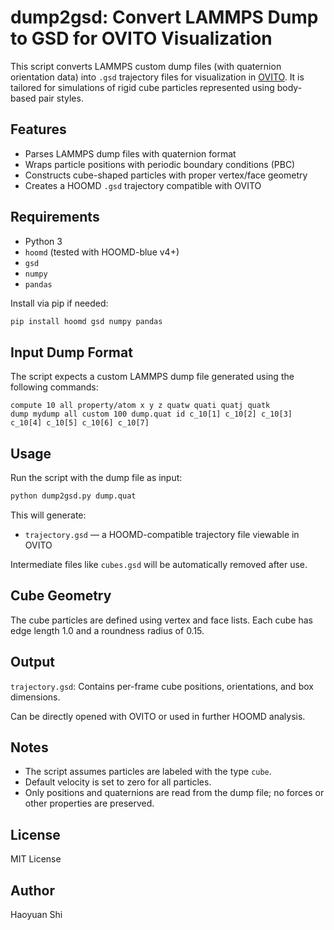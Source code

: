 # dump2gsd: Convert LAMMPS Dump to GSD for OVITO Visualization

This script converts LAMMPS custom dump files (with quaternion orientation data) into `.gsd` trajectory files for visualization in [OVITO](https://www.ovito.org/). It is tailored for simulations of rigid cube particles represented using body-based pair styles.


## Features

- Parses LAMMPS dump files with quaternion format
- Wraps particle positions with periodic boundary conditions (PBC)
- Constructs cube-shaped particles with proper vertex/face geometry
- Creates a HOOMD `.gsd` trajectory compatible with OVITO


## Requirements

- Python 3
- `hoomd` (tested with HOOMD-blue v4+)
- `gsd`
- `numpy`
- `pandas`

Install via pip if needed:
```python
pip install hoomd gsd numpy pandas
```

## Input Dump Format

The script expects a custom LAMMPS dump file generated using the following commands:
```lammps
compute 10 all property/atom x y z quatw quati quatj quatk
dump mydump all custom 100 dump.quat id c_10[1] c_10[2] c_10[3] c_10[4] c_10[5] c_10[6] c_10[7]
```

## Usage

Run the script with the dump file as input:
```bash
python dump2gsd.py dump.quat
```
This will generate:

- `trajectory.gsd` — a HOOMD-compatible trajectory file viewable in OVITO

Intermediate files like `cubes.gsd` will be automatically removed after use.


## Cube Geometry

The cube particles are defined using vertex and face lists. Each cube has edge length 1.0 and a roundness radius of 0.15.


## Output

`trajectory.gsd`: Contains per-frame cube positions, orientations, and box dimensions.

Can be directly opened with OVITO or used in further HOOMD analysis.


## Notes

- The script assumes particles are labeled with the type `cube`.
- Default velocity is set to zero for all particles.
- Only positions and quaternions are read from the dump file; no forces or other properties are preserved.


## License

MIT License


## Author

Haoyuan Shi
